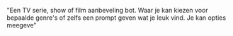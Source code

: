 "Een TV serie, show of film aanbeveling bot. Waar je kan kiezen voor bepaalde genre's of zelfs een prompt geven wat je leuk vind. Je kan opties meegeve"
